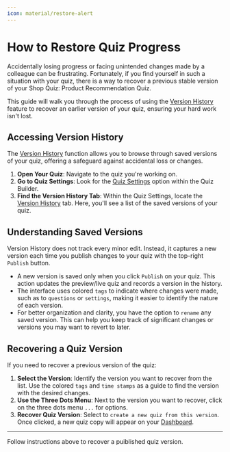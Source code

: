 ```yaml
---
icon: material/restore-alert
---
```


# How to Restore Quiz Progress

Accidentally losing progress or facing unintended changes made by a colleague can be frustrating. Fortunately, if you find yourself in such a situation with your quiz, there is a way to recover a previous stable version of your Shop Quiz: Product Recommendation Quiz. 

This guide will walk you through the process of using the [Version History](https://docs.revenuehunt.com/reference/quiz-builder/#version-history) feature to recover an earlier version of your quiz, ensuring your hard work isn't lost.

## Accessing Version History

The [Version History](https://docs.revenuehunt.com/reference/quiz-builder/#version-history) function allows you to browse through saved versions of your quiz, offering a safeguard against accidental loss or changes.

1. **Open Your Quiz**: Navigate to the quiz you're working on.
2. **Go to Quiz Settings**: Look for the [Quiz Settings](https://docs.revenuehunt.com/reference/quiz-builder/#quiz-settings) option within the Quiz Builder.
3. **Find the Version History Tab**: Within the Quiz Settings, locate the [Version History](https://docs.revenuehunt.com/reference/quiz-builder/#version-history) tab. Here, you'll see a list of the saved versions of your quiz.

## Understanding Saved Versions

Version History does not track every minor edit. Instead, it captures a new version each time you publish changes to your quiz with the top-right `Publish` button. 

- A new version is saved only when you click `Publish` on your quiz. This action updates the preview/live quiz and records a version in the history. 
- The interface uses colored `tags` to indicate where changes were made, such as to `questions` or `settings`, making it easier to identify the nature of each version. 
- For better organization and clarity, you have the option to `rename` any saved version. This can help you keep track of significant changes or versions you may want to revert to later.

## Recovering a Quiz Version

If you need to recover a previous version of the quiz:

1. **Select the Version**: Identify the version you want to recover from the list. Use the colored `tags` and `time stamps` as a guide to find the version with the desired changes.
2. **Use the Three Dots Menu**: Next to the version you want to recover, click on the three dots menu `...` for options.
3. **Recover Quiz Version**: Select to `create a new quiz from this version`. Once clicked, a new quiz copy will appear on your [Dashboard](https://docs.revenuehunt.com/reference/dashboard/).

---
Follow instructions above to recover a puiblished quiz version.
